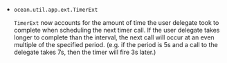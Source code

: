 * `ocean.util.app.ext.TimerExt`

  `TimerExt` now accounts for the amount of time the user delegate took to
  complete when scheduling the next timer call. If the user delegate takes
  longer to complete than the interval, the next call will occur at an even
  multiple of the specified period. (e.g. if the period is 5s and a call to
  the delegate takes 7s, then the timer will fire 3s later.)

